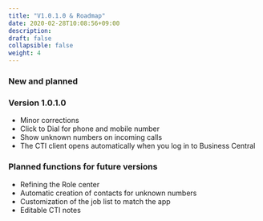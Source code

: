 ```yaml
---
title: "V1.0.1.0 & Roadmap"
date: 2020-02-28T10:08:56+09:00
description: 
draft: false
collapsible: false
weight: 4
---
```

### New and planned

### Version 1.0.1.0
- Minor corrections
- Click to Dial for phone and mobile number
- Show unknown numbers on incoming calls
- The CTI client opens automatically when you log in to Business Central

### Planned functions for future versions
- Refining the Role center
- Automatic creation of contacts for unknown numbers
- Customization of the job list to match the app
- Editable CTI notes


